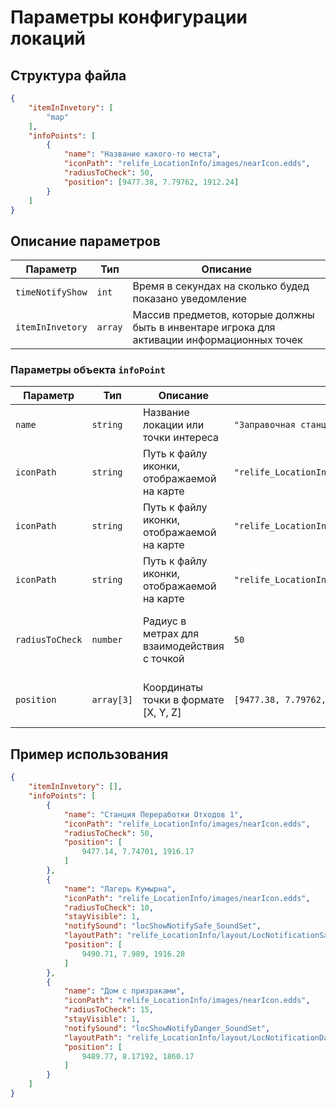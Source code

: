 # Параметры конфигурации локаций

## Структура файла

```json
{
    "itemInInvetory": [
        "map"
    ],
    "infoPoints": [
        {
            "name": "Название какого-то места",
            "iconPath": "relife_LocationInfo/images/nearIcon.edds",
            "radiusToCheck": 50,
            "position": [9477.38, 7.79762, 1912.24]
        }
    ]
}
```

## Описание параметров

| Параметр | Тип | Описание | 
|----------|-----|----------|
| `timeNotifyShow` | `int` | Время в секундах на сколько будед показано уведомление | 
| `itemInInvetory` | `array` | Массив предметов, которые должны быть в инвентаре игрока для активации информационных точек |

### Параметры объекта `infoPoint`

| Параметр | Тип | Описание | Пример | Примечания |
|----------|-----|----------|---------|------------|
| `name` | `string` | Название локации или точки интереса | `"Заправочная станция"` | Должно быть уникальным |
| `iconPath` | `string` | Путь к файлу иконки, отображаемой на карте | `"relife_LocationInfo/images/militaryIcon.edds"` | Формат `.edds`, размер 64x64 или 128x128 пикселей |
| `iconPath` | `string` | Путь к файлу иконки, отображаемой на карте | `"relife_LocationInfo/images/militaryIcon.edds"` | Формат `.edds`, размер 64x64 или 128x128 пикселей |
| `iconPath` | `string` | Путь к файлу иконки, отображаемой на карте | `"relife_LocationInfo/images/militaryIcon.edds"` | Формат `.edds`, размер 64x64 или 128x128 пикселей |
| `radiusToCheck` | `number` | Радиус в метрах для взаимодействия с точкой | `50` | 25-50 (малые), 50-100 (средние), 100-200 (большие) |
| `position` | `array[3]` | Координаты точки в формате [X, Y, Z] | `[9477.38, 7.79762, 1912.24]` | X,Z - горизонтальные координаты, Y - высота |

## Пример использования

```json
{
    "itemInInvetory": [],
    "infoPoints": [
        {
            "name": "Станция Переработки Отходов 1",
            "iconPath": "relife_LocationInfo/images/nearIcon.edds",
            "radiusToCheck": 50,
            "position": [
                9477.14, 7.74701, 1916.17
            ]
        },
        {
            "name": "Лагерь Кумырна",
            "iconPath": "relife_LocationInfo/images/nearIcon.edds",
            "radiusToCheck": 10,
            "stayVisible": 1,
            "notifySound": "locShowNotifySafe_SoundSet",
            "layoutPath": "relife_LocationInfo/layout/LocNotificationSafe.layout",
            "position": [
                9490.71, 7.989, 1916.28
            ]
        },
        {
            "name": "Дом с призраками",
            "iconPath": "relife_LocationInfo/images/nearIcon.edds",
            "radiusToCheck": 15,
            "stayVisible": 1,
            "notifySound": "locShowNotifyDanger_SoundSet",
            "layoutPath": "relife_LocationInfo/layout/LocNotificationDanger.layout",
            "position": [
                9489.77, 8.17192, 1860.17
            ]
        }
    ]
}
```
